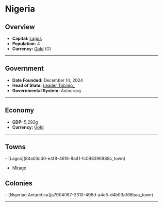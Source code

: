 <!--UNDEDITED FILE, remove this entire line if this file has been edited!-->
# <!--NAME-->Nigeria<!--NAME-->

## Overview

- **Capital:** <!--CAPITAL_LINK-->[Lagos](84a03cd0-e4f8-46f8-8a41-fc098396988c_town)<!--CAPITAL_LINK-->
- **Population:** <!--POPULATION-->4<!--POPULATION-->
- **Currency:** <!--CURRENCY_LINK-->[Gold](Gold_currency)<!--CURRENCY_LINK--> (<!--CURRENCY_ABV-->G<!--CURRENCY_ABV-->)

---

## Government

- **Date Founded:** <!--FOUNDED-->December 14, 2024<!--FOUNDED-->
- **Head of State:** <!--LEADER_TITLE_LINK-->[Leader Tobinio_](Tobinio__user)<!--LEADER_TITLE_LINK-->
- **Governmental System:** <!--GOVERNMENT-->Autocracy<!--GOVERNMENT-->

---

## Economy

- **GDP:** <!--GDP-->5,292g<!--GDP-->
- **Currency:** <!--CURRENCY_LINK-->[Gold](Gold_currency)<!--CURRENCY_LINK-->

---

## Towns

<!--TOWNS-->- [Lagos](84a03cd0-e4f8-46f8-8a41-fc098396988c_town)
- [Mirage](54c60d40-9796-40d6-baa6-c73ae24473aa_town)<!--TOWNS-->

## Colonies

<!--COLONIES-->- [Nigerian Antarctica](a7904067-3310-498d-a4e5-d4b93af66baa_town)<!--COLONIES-->

---